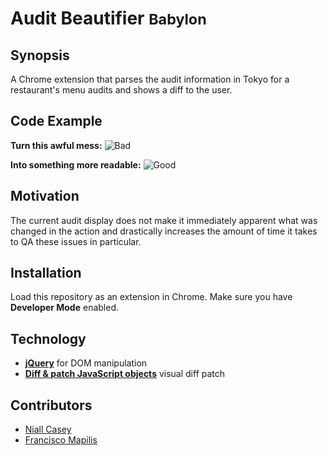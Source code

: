 # Audit Beautifier <small>Babylon</small>

## Synopsis
A Chrome extension that parses the audit information in Tokyo for a restaurant's menu audits and shows a diff to the user.

## Code Example
**Turn this awful mess:**
![Bad](http://i.imgur.com/8eSl6BM.png)

**Into something more readable:**
![Good](http://i.imgur.com/jixoQ06.png)

## Motivation
The current audit display does not make it immediately apparent what was changed in the action and drastically increases the amount of time it takes to QA these issues in particular.

## Installation
Load this repository as an extension in Chrome. Make sure you have **Developer Mode** enabled.

## Technology
* **[jQuery](https://jquery.com/)** for DOM manipulation
* **[Diff & patch JavaScript objects](https://github.com/benjamine/jsondiffpatch)** visual diff patch

## Contributors
* [Niall Casey](https://github.com/theniall)
* [Francisco Mapilis](https://github.com/fmapilis)
